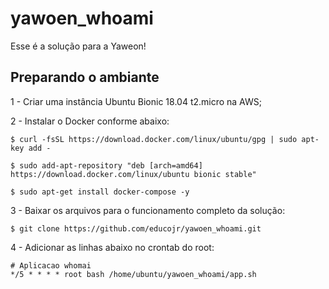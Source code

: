 # yawoen_whoami
Esse é a solução para a Yaweon!

## Preparando o ambiante
1 - Criar uma instância Ubuntu Bionic 18.04 t2.micro na AWS;

2 - Instalar o Docker conforme abaixo:
```
$ curl -fsSL https://download.docker.com/linux/ubuntu/gpg | sudo apt-key add -

$ sudo add-apt-repository "deb [arch=amd64] https://download.docker.com/linux/ubuntu bionic stable"

$ sudo apt-get install docker-compose -y
```
3 - Baixar os arquivos para o funcionamento completo da solução:
```
$ git clone https://github.com/educojr/yawoen_whoami.git
```
4 - Adicionar as linhas abaixo no crontab do root:
```
# Aplicacao whomai
*/5 * * * * root bash /home/ubuntu/yawoen_whoami/app.sh
```
